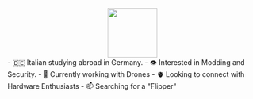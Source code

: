 <div id="header" align="center">
 <img src="https://giphy.com/gifs/JetBrains-programming-programmer-jetbrains-IWiAPmq1HS)QZRu8PT" width="100"/> 
</div>
- 🇩🇪 Italian studying abroad in Germany.
- 👁️ Interested in Modding and Security.
- 🚁 Currently working with Drones
- 🫀 Looking to connect with Hardware Enthusiasts 
- 📫 Searching for a "Flipper" 

<!---
ic4rus777/ic4rus777 is a ✨ special ✨ repository because its `README.md` (this file) appears on your GitHub profile.
You can click the Preview link to take a look at your changes.
--->
